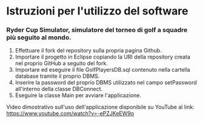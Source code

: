 # **Istruzioni per l'utilizzo del software**

### Ryder Cup Simulator, simulatore del torneo di golf a squadre più seguito al mondo.
1.	Effettuare il fork del repository sulla propria pagina Github.
2.	Importare il progetto in Eclipse copiando la URI della repository creata nel proprio GitHub a seguito del fork.
3.	Importare ed eseguire il file GolfPlayersDB.sql contenuto nella cartella database tramite il proprio DBMS.
4.	Inserire la password del proprio DBMS utilizzato nel campo setPassword all'interno della classe DBConnect.
5.	Eseguire la classe Main per avviare l'applicazione.
   
Video dimostrativo sull'uso dell'applicazione disponibile su YouTube al link:  
https://www.youtube.com/watch?v=-ePZJKeEW9o
